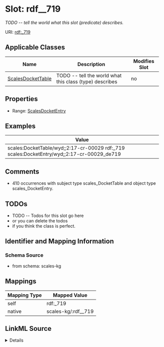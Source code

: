 

# Slot: rdf__719


_TODO -- tell the world what this slot (predicate) describes._





URI: [rdf:_719](http://www.w3.org/1999/02/22-rdf-syntax-ns#_719)



<!-- no inheritance hierarchy -->





## Applicable Classes

| Name | Description | Modifies Slot |
| --- | --- | --- |
| [ScalesDocketTable](../classes/ScalesDocketTable.md) | TODO -- tell the world what this class (type) describes |  no  |







## Properties

* Range: [ScalesDocketEntry](../classes/ScalesDocketEntry.md)






## Examples

| Value |
| --- |
| scales:DocketTable/wyd;;2:17-cr-00029 rdf:_719 scales:DocketEntry/wyd;;2:17-cr-00029_de719 |

## Comments

* 410 occurrences with subject type scales_DocketTable and object type scales_DocketEntry.

## TODOs

* TODO -- Todos for this slot go here
* or you can delete the todos
* if you think the class is perfect.

## Identifier and Mapping Information







### Schema Source


* from schema: scales-kg




## Mappings

| Mapping Type | Mapped Value |
| ---  | ---  |
| self | rdf:_719 |
| native | scales-kg/:rdf__719 |




## LinkML Source

<details>
```yaml
name: rdf__719
description: TODO -- tell the world what this slot (predicate) describes.
todos:
- TODO -- Todos for this slot go here
- or you can delete the todos
- if you think the class is perfect.
comments:
- 410 occurrences with subject type scales_DocketTable and object type scales_DocketEntry.
examples:
- value: scales:DocketTable/wyd;;2:17-cr-00029 rdf:_719 scales:DocketEntry/wyd;;2:17-cr-00029_de719
from_schema: scales-kg
rank: 1000
slot_uri: rdf:_719
alias: rdf__719
domain_of:
- scales_DocketTable
range: scales_DocketEntry

```
</details>